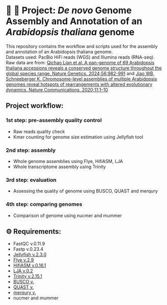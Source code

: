 # :seedling: :dna:  __Project: _De novo_ Genome Assembly and Annotation of an _Arabidopsis thaliana_ genome__

This repository contains the workflow and scripts used for the assembly and annotation of an Arabidopsis thaliana genome.\
Datasets used: PacBio HiFi reads (WGS) and Illumina reads (RNA-seq). \
Raw data are from: [Qichao Lian et al. A pan-genome of 69 Arabidopsis thaliana accessions reveals a conserved genome structure throughout the global species range. Nature Genetics. 2024;56:982-991](https://www.nature.com/articles/s41588-024-01715-9) and [Jiao WB, Schneeberger K. Chromosome-level assemblies of multiple Arabidopsis genomes reveal hotspots of rearrangements with altered evolutionary dynamics. Nature Communications. 2020;11:1–10](http://dx.doi.org/10.1038/s41467-020-14779-y)

## Project workflow:

### __1st step:__ pre-assembly quality control 
- Raw reads quality check 
- Kmer counting for genome size estimation using Jellyfish tool

### __2nd step:__ assembly
- Whole genome assemblies using Flye, HifiASM, LJA
- Whole transcriptome assembly using Trinity

### __3rd step:__ evaluation
- Assessing the quality of genome using BUSCO, QUAST and merqury

### __4th step:__ comparing genomes
- Comparison of genome using nucmer and mummer

## ⚙️ Requirements:
- FastQC v.0.11.9 
- Fastp v.0.23.4
- [Jellyfish v.2.3.0](http://genomescope.org/genomescope2.0/)
- [Flye v.2.9](https://github.com/mikolmogorov/Flye/blob/flye/docs/USAGE.md) 
- [HifiASM v.0.16.1](https://github.com/chhylp123/hifiasm)
- [LJA v.0.2](https://github.com/AntonBankevich/LJA/blob/main/docs/lja_manual.md)
- [Trinity v.2.15.1](https://github.com/trinityrnaseq/trinityrnaseq/wiki)
- [BUSCO v.](https://busco.ezlab.org)
- [QUAST v.](https://quast.sourceforge.net/)
- [merqury v.](https://github.com/marbl/merqury)
- nucmer and mummer






